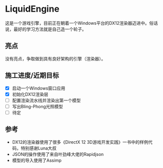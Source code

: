 # LiquidEngine

这是一个游戏引擎，目前正在朝着一个Windows平台的DX12渲染器迈进中。俗话说，最好的学习方法就是自己造一个轮子。

## 亮点
没有亮点，争取做到具有良好架构的引擎（渲染器）。

## 施工进度/近期目标
- [x] 启动一个Windows窗口应用
- [x] 初始化DX12渲染层
- [ ] 配置渲染流水线并渲染出第一个模型
- [ ] 写出Bling-Phong光照模型
- [ ] 待定

## 参考
- DX12的渲染器使用了很多《DirectX 12 3D游戏开发实践》一书中的样例代码，特别感谢Luna大叔
- JSON的操作使用了来自叶劲峰大佬的Rapidjson
- 模型的导入使用了Assimp